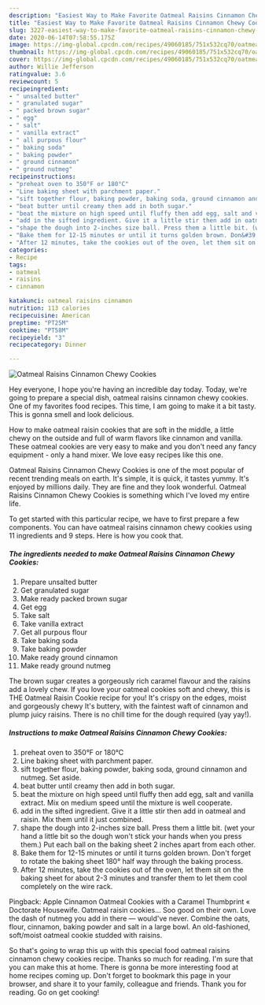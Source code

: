 ```yaml
---
description: "Easiest Way to Make Favorite Oatmeal Raisins Cinnamon Chewy Cookies"
title: "Easiest Way to Make Favorite Oatmeal Raisins Cinnamon Chewy Cookies"
slug: 3227-easiest-way-to-make-favorite-oatmeal-raisins-cinnamon-chewy-cookies
date: 2020-06-14T07:58:55.175Z
image: https://img-global.cpcdn.com/recipes/49060185/751x532cq70/oatmeal-raisins-cinnamon-chewy-cookies-recipe-main-photo.jpg
thumbnail: https://img-global.cpcdn.com/recipes/49060185/751x532cq70/oatmeal-raisins-cinnamon-chewy-cookies-recipe-main-photo.jpg
cover: https://img-global.cpcdn.com/recipes/49060185/751x532cq70/oatmeal-raisins-cinnamon-chewy-cookies-recipe-main-photo.jpg
author: Willie Jefferson
ratingvalue: 3.6
reviewcount: 5
recipeingredient:
- " unsalted butter"
- " granulated sugar"
- " packed brown sugar"
- " egg"
- " salt"
- " vanilla extract"
- " all purpous flour"
- " baking soda"
- " baking powder"
- " ground cinnamon"
- " ground nutmeg"
recipeinstructions:
- "preheat oven to 350°F or 180°C"
- "Line baking sheet with parchment paper."
- "sift together flour, baking powder, baking soda, ground cinnamon and nutmeg. Set aside."
- "beat butter until creamy then add in both sugar."
- "beat the mixture on high speed until fluffy then add egg, salt and vanilla extract. Mix on medium speed until the mixture is well cooperate."
- "add in the sifted ingredient. Give it a little stir then add in oatmeal and raisin. Mix them until it just combined."
- "shape the dough into 2-inches size ball. Press them a little bit. (wet your hand a little bit so the dough won&#39;t stick your hands when you press them.) Put each ball on the baking sheet 2 inches apart from each other."
- "Bake them for 12-15 minutes or until it turns golden brown. Don&#39;t forget to rotate the baking sheet 180° half way through the baking process."
- "After 12 minutes, take the cookies out of the oven, let them sit on the baking sheet for about 2-3 minutes and transfer them to let them cool completely on the wire rack."
categories:
- Recipe
tags:
- oatmeal
- raisins
- cinnamon

katakunci: oatmeal raisins cinnamon 
nutrition: 113 calories
recipecuisine: American
preptime: "PT25M"
cooktime: "PT58M"
recipeyield: "3"
recipecategory: Dinner

---
```



![Oatmeal Raisins Cinnamon Chewy Cookies](https://img-global.cpcdn.com/recipes/49060185/751x532cq70/oatmeal-raisins-cinnamon-chewy-cookies-recipe-main-photo.jpg)

Hey everyone, I hope you're having an incredible day today. Today, we're going to prepare a special dish, oatmeal raisins cinnamon chewy cookies. One of my favorites food recipes. This time, I am going to make it a bit tasty. This is gonna smell and look delicious.

How to make oatmeal raisin cookies that are soft in the middle, a little chewy on the outside and full of warm flavors like cinnamon and vanilla. These oatmeal cookies are very easy to make and you don&#39;t need any fancy equipment - only a hand mixer. We love easy recipes like this one.

Oatmeal Raisins Cinnamon Chewy Cookies is one of the most popular of recent trending meals on earth. It's simple, it is quick, it tastes yummy. It's enjoyed by millions daily. They are fine and they look wonderful. Oatmeal Raisins Cinnamon Chewy Cookies is something which I've loved my entire life.


To get started with this particular recipe, we have to first prepare a few components. You can have oatmeal raisins cinnamon chewy cookies using 11 ingredients and 9 steps. Here is how you cook that.

<!--inarticleads1-->

##### The ingredients needed to make Oatmeal Raisins Cinnamon Chewy Cookies:

1. Prepare  unsalted butter
1. Get  granulated sugar
1. Make ready  packed brown sugar
1. Get  egg
1. Take  salt
1. Take  vanilla extract
1. Get  all purpous flour
1. Take  baking soda
1. Take  baking powder
1. Make ready  ground cinnamon
1. Make ready  ground nutmeg


The brown sugar creates a gorgeously rich caramel flavour and the raisins add a lovely chew. If you love your oatmeal cookies soft and chewy, this is THE Oatmeal Raisin Cookie recipe for you! It&#39;s crispy on the edges, moist and gorgeously chewy It&#39;s buttery, with the faintest waft of cinnamon and plump juicy raisins. There is no chill time for the dough required (yay yay!). 

<!--inarticleads2-->

##### Instructions to make Oatmeal Raisins Cinnamon Chewy Cookies:

1. preheat oven to 350°F or 180°C
1. Line baking sheet with parchment paper.
1. sift together flour, baking powder, baking soda, ground cinnamon and nutmeg. Set aside.
1. beat butter until creamy then add in both sugar.
1. beat the mixture on high speed until fluffy then add egg, salt and vanilla extract. Mix on medium speed until the mixture is well cooperate.
1. add in the sifted ingredient. Give it a little stir then add in oatmeal and raisin. Mix them until it just combined.
1. shape the dough into 2-inches size ball. Press them a little bit. (wet your hand a little bit so the dough won&#39;t stick your hands when you press them.) Put each ball on the baking sheet 2 inches apart from each other.
1. Bake them for 12-15 minutes or until it turns golden brown. Don&#39;t forget to rotate the baking sheet 180° half way through the baking process.
1. After 12 minutes, take the cookies out of the oven, let them sit on the baking sheet for about 2-3 minutes and transfer them to let them cool completely on the wire rack.


Pingback: Apple Cinnamon Oatmeal Cookies with a Caramel Thumbprint « Doctorate Housewife. Oatmeal raisin cookies… Soo good on their own. Love the dash of nutmeg you add in there — would&#39;ve never. Combine the oats, flour, cinnamon, baking powder and salt in a large bowl. An old-fashioned, soft/moist oatmeal cookie studded with raisins. 

So that's going to wrap this up with this special food oatmeal raisins cinnamon chewy cookies recipe. Thanks so much for reading. I'm sure that you can make this at home. There is gonna be more interesting food at home recipes coming up. Don't forget to bookmark this page in your browser, and share it to your family, colleague and friends. Thank you for reading. Go on get cooking!
